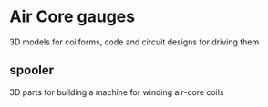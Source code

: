 # Air Core gauges

3D models for coilforms, code and circuit designs for driving them

## spooler

3D parts for building a machine for winding air-core coils
